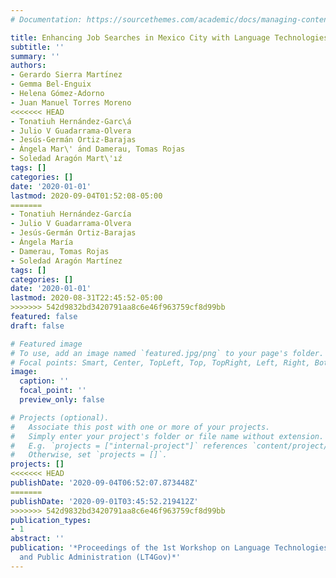 ```yaml
---
# Documentation: https://sourcethemes.com/academic/docs/managing-content/

title: Enhancing Job Searches in Mexico City with Language Technologies
subtitle: ''
summary: ''
authors:
- Gerardo Sierra Martı́nez
- Gemma Bel-Enguix
- Helena Gómez-Adorno
- Juan Manuel Torres Moreno
<<<<<<< HEAD
- Tonatiuh Hernández-Garc\á
- Julio V Guadarrama-Olvera
- Jesús-Germán Ortiz-Barajas
- Ángela Mar\' ́and Damerau, Tomas Rojas
- Soledad Aragón Mart\'ıź
tags: []
categories: []
date: '2020-01-01'
lastmod: 2020-09-04T01:52:08-05:00
=======
- Tonatiuh Hernández-García
- Julio V Guadarrama-Olvera
- Jesús-Germán Ortiz-Barajas
- Ángela María 
- Damerau, Tomas Rojas
- Soledad Aragón Martínez
tags: []
categories: []
date: '2020-01-01'
lastmod: 2020-08-31T22:45:52-05:00
>>>>>>> 542d9832bd3420791aa8c6e46f963759cf8d99bb
featured: false
draft: false

# Featured image
# To use, add an image named `featured.jpg/png` to your page's folder.
# Focal points: Smart, Center, TopLeft, Top, TopRight, Left, Right, BottomLeft, Bottom, BottomRight.
image:
  caption: ''
  focal_point: ''
  preview_only: false

# Projects (optional).
#   Associate this post with one or more of your projects.
#   Simply enter your project's folder or file name without extension.
#   E.g. `projects = ["internal-project"]` references `content/project/deep-learning/index.md`.
#   Otherwise, set `projects = []`.
projects: []
<<<<<<< HEAD
publishDate: '2020-09-04T06:52:07.873448Z'
=======
publishDate: '2020-09-01T03:45:52.219412Z'
>>>>>>> 542d9832bd3420791aa8c6e46f963759cf8d99bb
publication_types:
- 1
abstract: ''
publication: '*Proceedings of the 1st Workshop on Language Technologies for Government
  and Public Administration (LT4Gov)*'
---
```

